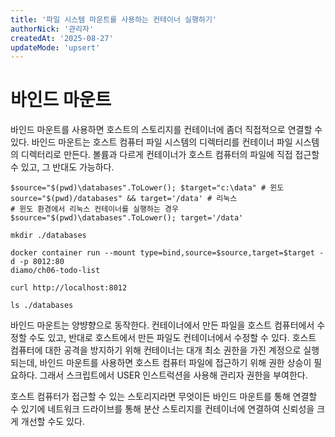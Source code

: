 ```yaml
---
title: '파일 시스템 마운트를 사용하는 컨테이너 실행하기'
authorNick: '관리자'
createdAt: '2025-08-27'
updateMode: 'upsert'
---
```


# 바인드 마운트

바인드 마운트를 사용하면 호스트의 스토리지를 컨테이너에 좀더 직접적으로 연결할 수 있다.
바인드 마운트는 호스트 컴퓨터 파일 시스템의 디렉터리를 컨테이너 파일 시스템의 디렉터리로 만든다.
볼륨과 다르게 컨테이너가 호스트 컴퓨터의 파일에 직접 접근할 수 있고, 그 반대도 가능하다.

```
$source="$(pwd)\databases".ToLower(); $target="c:\data" # 윈도
source="$(pwd)/databases" && target='/data' # 리눅스
# 윈도 환경에서 리눅스 컨테이너를 실행하는 경우
$source="$(pwd)\databases".ToLower(); target='/data'

mkdir ./databases

docker container run --mount type=bind,source=$source,target=$target -d -p 8012:80
diamo/ch06-todo-list

curl http://localhost:8012

ls ./databases
```

바인드 마운트는 양뱡향으로 동작한다. 컨테이너에서 만든 파일을 호스트 컴퓨터에서 수정할 수도 있고, 반대로 호스트에서 만든 파일도 컨테이너에서 수정할 수 있다.
호스트 컴퓨터에 대한 공격을 방지하기 위해 컨테이너는 대개 최소 권한을 가진 계정으로 실행되는데, 바인드 마운트를 사용하면 호스트 컴퓨터 파일에 접근하기 위해 권한 상승이 필요하다.
그래서 스크립트에서 USER 인스트럭션을 사용해 관리자 권한을 부여한다.

호스트 컴퓨터가 접근할 수 있는 스토리지라면 무엇이든 바인드 마운트를 통해 연결할 수 있기에 네트워크 드라이브를 통해 분산 스토리지를 컨테이너에 연결하여 신뢰성을 크게 개선할 수도 있다.
